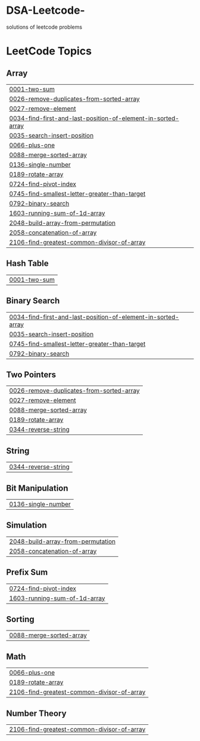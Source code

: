 # DSA-Leetcode-
solutions of leetcode problems

<!---LeetCode Topics Start-->
# LeetCode Topics
## Array
|  |
| ------- |
| [0001-two-sum](https://github.com/Git-emir/DSA-Leetcode-/tree/master/0001-two-sum) |
| [0026-remove-duplicates-from-sorted-array](https://github.com/Git-emir/DSA-Leetcode-/tree/master/0026-remove-duplicates-from-sorted-array) |
| [0027-remove-element](https://github.com/Git-emir/DSA-Leetcode-/tree/master/0027-remove-element) |
| [0034-find-first-and-last-position-of-element-in-sorted-array](https://github.com/Git-emir/DSA-Leetcode-/tree/master/0034-find-first-and-last-position-of-element-in-sorted-array) |
| [0035-search-insert-position](https://github.com/Git-emir/DSA-Leetcode-/tree/master/0035-search-insert-position) |
| [0066-plus-one](https://github.com/Git-emir/DSA-Leetcode-/tree/master/0066-plus-one) |
| [0088-merge-sorted-array](https://github.com/Git-emir/DSA-Leetcode-/tree/master/0088-merge-sorted-array) |
| [0136-single-number](https://github.com/Git-emir/DSA-Leetcode-/tree/master/0136-single-number) |
| [0189-rotate-array](https://github.com/Git-emir/DSA-Leetcode-/tree/master/0189-rotate-array) |
| [0724-find-pivot-index](https://github.com/Git-emir/DSA-Leetcode-/tree/master/0724-find-pivot-index) |
| [0745-find-smallest-letter-greater-than-target](https://github.com/Git-emir/DSA-Leetcode-/tree/master/0745-find-smallest-letter-greater-than-target) |
| [0792-binary-search](https://github.com/Git-emir/DSA-Leetcode-/tree/master/0792-binary-search) |
| [1603-running-sum-of-1d-array](https://github.com/Git-emir/DSA-Leetcode-/tree/master/1603-running-sum-of-1d-array) |
| [2048-build-array-from-permutation](https://github.com/Git-emir/DSA-Leetcode-/tree/master/2048-build-array-from-permutation) |
| [2058-concatenation-of-array](https://github.com/Git-emir/DSA-Leetcode-/tree/master/2058-concatenation-of-array) |
| [2106-find-greatest-common-divisor-of-array](https://github.com/Git-emir/DSA-Leetcode-/tree/master/2106-find-greatest-common-divisor-of-array) |
## Hash Table
|  |
| ------- |
| [0001-two-sum](https://github.com/Git-emir/DSA-Leetcode-/tree/master/0001-two-sum) |
## Binary Search
|  |
| ------- |
| [0034-find-first-and-last-position-of-element-in-sorted-array](https://github.com/Git-emir/DSA-Leetcode-/tree/master/0034-find-first-and-last-position-of-element-in-sorted-array) |
| [0035-search-insert-position](https://github.com/Git-emir/DSA-Leetcode-/tree/master/0035-search-insert-position) |
| [0745-find-smallest-letter-greater-than-target](https://github.com/Git-emir/DSA-Leetcode-/tree/master/0745-find-smallest-letter-greater-than-target) |
| [0792-binary-search](https://github.com/Git-emir/DSA-Leetcode-/tree/master/0792-binary-search) |
## Two Pointers
|  |
| ------- |
| [0026-remove-duplicates-from-sorted-array](https://github.com/Git-emir/DSA-Leetcode-/tree/master/0026-remove-duplicates-from-sorted-array) |
| [0027-remove-element](https://github.com/Git-emir/DSA-Leetcode-/tree/master/0027-remove-element) |
| [0088-merge-sorted-array](https://github.com/Git-emir/DSA-Leetcode-/tree/master/0088-merge-sorted-array) |
| [0189-rotate-array](https://github.com/Git-emir/DSA-Leetcode-/tree/master/0189-rotate-array) |
| [0344-reverse-string](https://github.com/Git-emir/DSA-Leetcode-/tree/master/0344-reverse-string) |
## String
|  |
| ------- |
| [0344-reverse-string](https://github.com/Git-emir/DSA-Leetcode-/tree/master/0344-reverse-string) |
## Bit Manipulation
|  |
| ------- |
| [0136-single-number](https://github.com/Git-emir/DSA-Leetcode-/tree/master/0136-single-number) |
## Simulation
|  |
| ------- |
| [2048-build-array-from-permutation](https://github.com/Git-emir/DSA-Leetcode-/tree/master/2048-build-array-from-permutation) |
| [2058-concatenation-of-array](https://github.com/Git-emir/DSA-Leetcode-/tree/master/2058-concatenation-of-array) |
## Prefix Sum
|  |
| ------- |
| [0724-find-pivot-index](https://github.com/Git-emir/DSA-Leetcode-/tree/master/0724-find-pivot-index) |
| [1603-running-sum-of-1d-array](https://github.com/Git-emir/DSA-Leetcode-/tree/master/1603-running-sum-of-1d-array) |
## Sorting
|  |
| ------- |
| [0088-merge-sorted-array](https://github.com/Git-emir/DSA-Leetcode-/tree/master/0088-merge-sorted-array) |
## Math
|  |
| ------- |
| [0066-plus-one](https://github.com/Git-emir/DSA-Leetcode-/tree/master/0066-plus-one) |
| [0189-rotate-array](https://github.com/Git-emir/DSA-Leetcode-/tree/master/0189-rotate-array) |
| [2106-find-greatest-common-divisor-of-array](https://github.com/Git-emir/DSA-Leetcode-/tree/master/2106-find-greatest-common-divisor-of-array) |
## Number Theory
|  |
| ------- |
| [2106-find-greatest-common-divisor-of-array](https://github.com/Git-emir/DSA-Leetcode-/tree/master/2106-find-greatest-common-divisor-of-array) |
<!---LeetCode Topics End-->